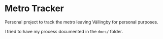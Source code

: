 # Metro Tracker
Personal project to track the metro leaving Vällingby for personal purposes.

I tried to have my process documented in the `docs/` folder.
